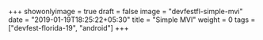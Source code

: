 +++
showonlyimage = true
draft = false
image = "devfestfl-simple-mvi"
date = "2019-01-19T18:25:22+05:30"
title = "Simple MVI"
weight = 0
tags = ["devfest-florida-19", "android"]
+++


